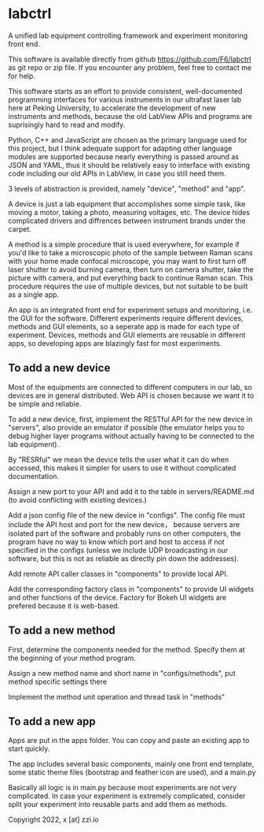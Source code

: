 # labctrl

A unified lab equipment controlling framework and experiment monitoring front end.

This software is available directly from github https://github.com/F6/labctrl as git repo or zip file. 
If you encounter any problem, feel free to contact me for help.

This software starts as an effort to provide consistent, well-documented programming interfaces for various instruments in our ultrafast laser lab here at Peking University, to accelerate the development of new instruments and methods, because the old LabView APIs and programs are suprisingly hard to read and modify.

Python, C++ and JavaScript are chosen as the primary language used for this project, but I think adequate support for adapting other language modules are supported because nearly everything is passed around as JSON and YAML, thus it should be relatively easy to interface with existing code including our old APIs in LabView, in case you still need them.

3 levels of abstraction is provided, namely "device", "method" and "app".

A device is just a lab equipment that accomplishes some simple task, like moving a motor, taking a photo, measuring voltages, etc. The device hides complicated drivers and diffrences between instrument brands under the carpet.

A method is a simple procedure that is used everywhere, for example if you'd like to take a microscopic photo of the sample between Raman scans with your home made confocal microscope, you may want to first turn off laser shutter to avoid burning camera, then turn on camera shutter, take the picture with camera, and put everything back to continue Raman scan. This procedure requires the use of multiple devices, but not suitable to be built as a single app.

An app is an integrated front end for experiment setups and monitoring, i.e. the GUI for the software. Different experiments
require different devices, methods and GUI elements, so a seperate app is made for each type of experiment. Devices, methods
and GUI elements are reusable in different apps, so developing apps are blazingly fast for most experiments.

## To add a new device

Most of the equipments are connected to different computers in our lab, so devices are in general distributed. Web API is chosen because we want it to be simple and reliable.

To add a new device, first, implement the RESTful API for the new device in "servers", also provide an emulator if possible (the emulator helps you to debug higher layer programs without actually having to be connected to the lab equipment).

By "RESRful" we mean the device tells the user what it can do when accessed, this makes it simpler for users to use it without complicated documentation.

Assign a new port to your API and add it to the table in servers/README.md (to avoid conflicting with existing devices.)

Add a json config file of the new device in "configs". The config file must include the API host and port for the new device， because servers are isolated part of the software and probably runs on other computers, the program have no way to know which port and host to access if not specified in the configs (unless we include UDP broadcasting in our software, but this is not as reliable as directly pin down the addresses).

Add remote API caller classes in "components" to provide local API.

Add the corresponding factory class in "components" to provide UI widgets and other functions of the device. Factory for Bokeh UI widgets are prefered because it is web-based.

## To add a new method

First, determine the components needed for the method. Specify them at the beginning of your method program.

Assign a new method name and short name in "configs/methods", put method specific settings there

Implement the method unit operation and thread task in "methods"

## To add a new app

Apps are put in the apps folder. You can copy and paste an existing app to start quickly.

The app includes several basic components, mainly one front end template, some static theme files (bootstrap
and feather icon are used), and a main.py

Basically all logic is in main.py because most experiments are not very complicated. In case your experiment
is extremely complicated, consider split your experiment into reusable parts and add them as methods.


Copyright 2022, x \[at\] zzi.io